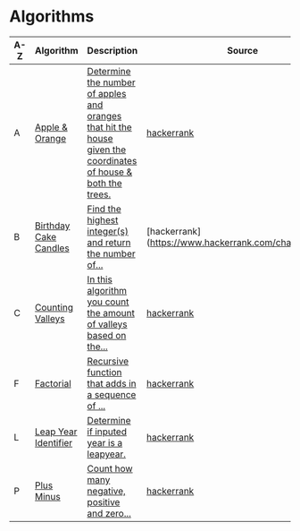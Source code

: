 <!-- #### [Compare Triplets](#): -->
<!-- #### [Diagonal Difference](#): -->
<!-- #### [Merge Sort](#): -->
<!-- #### [Simple Array Sum](#): -->
<!-- #### [Very Big Sum](#): -->

<!-- D | | | | -->

<!-- E | | | | -->


<!-- G | | | | -->

<!-- H | | | | -->

<!-- I | | | | -->

<!-- J | | | | -->

<!-- K | | | | -->


<!-- N | | | | -->

<!-- M | | | | -->

<!-- O | | | | -->


<!-- Q | | | | -->

<!-- R | | | | -->

<!-- S | | | | -->

<!-- T | | | | -->

<!-- U | | | | -->

<!-- V | | | | -->

<!-- W | | | | -->

<!-- X | | | | -->

<!-- Y | | | | -->

<!-- Z | | | | -->

# Algorithms
A-Z| Algorithm | Description | Source
--- | --- | --- | ---                                                         
A | [Apple & Orange](https://github.com/DariusRain/Algorithms/blob/master/basic_algorithms/apples-oranges.js) | [ Determine the number of apples and oranges that hit the house given the coordinates of house & both the trees.](https://github.com/DariusRain/Algorithms/pull/3#issue-437635420) |[hackerrank](https://www.hackerrank.com/challenges/apple-and-orange/problem)
B | [Birthday Cake Candles](https://github.com/DariusRain/Algorithms/blob/master/basic_algorithms/birthday-cake-candles.js) | [Find the highest integer(s) and return the number of...](https://github.com/DariusRain/Algorithms/pull/14) |[hackerrank](https://www.hackerrank.com/challenges/birt
C | [Counting Valleys](https://github.com/DariusRain/Algorithms/blob/master/basic_algorithms/counting-valleys.js) | [In this algorithm you count the amount  of valleys based on the...](https://github.com/DariusRain/Algorithms/pull/4#issuecomment-653253421) | [hackerrank](https://www.hackerrank.com/challenges/counting-valleys/problem)
F | [Factorial](https://github.com/DariusRain/Algorithms/blob/master/basic_algorithms/counting-valleys.js) | [Recursive function that adds in a sequence of ...](https://github.com/DariusRain/Algorithms/pull/3#issuecomment-653257819) | [hackerrank](https://www.hackerrank.com/contests/c-programming-test/challenges/finding-factorial-of-n-number)
L | [Leap Year Identifier](https://github.com/DariusRain/Algorithms/blob/master/basic_algorithms/dr-leapyear.js) | [Determine if inputed year is a leapyear. ](https://github.com/DariusRain/Algorithms/pull/4#issuecomment-653253421) | [hackerrank](https://www.hackerrank.com/challenges/write-a-function/problem)
P | [Plus Minus](https://github.com/DariusRain/Algorithms/blob/master//basic_algorithms/plus-minus.js) | [Count how many negative, positive and zero...](https://github.com/DariusRain/Algorithms/pull/10#issue-442170607) | [hackerrank](https://www.hackerrank.com/challenges/plus-minus/problem)




